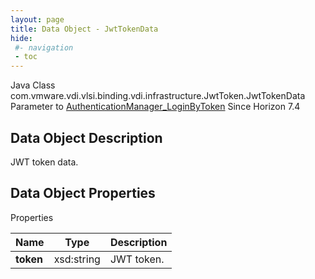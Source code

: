 ```yaml
---
layout: page
title: Data Object - JwtTokenData
hide:
 #- navigation
 - toc
---
```






Java Class
    com.vmware.vdi.vlsi.binding.vdi.infrastructure.JwtToken.JwtTokenData
Parameter to
     [AuthenticationManager_LoginByToken](vdi.AuthenticationManager.md#loginByToken)
Since 
    Horizon 7.4

## Data Object Description 

JWT token data. 

## Data Object Properties

Properties

Name |  Type |  Description   
---|---|---  
**token**|  xsd:string|  JWT token.   
  
  

  

